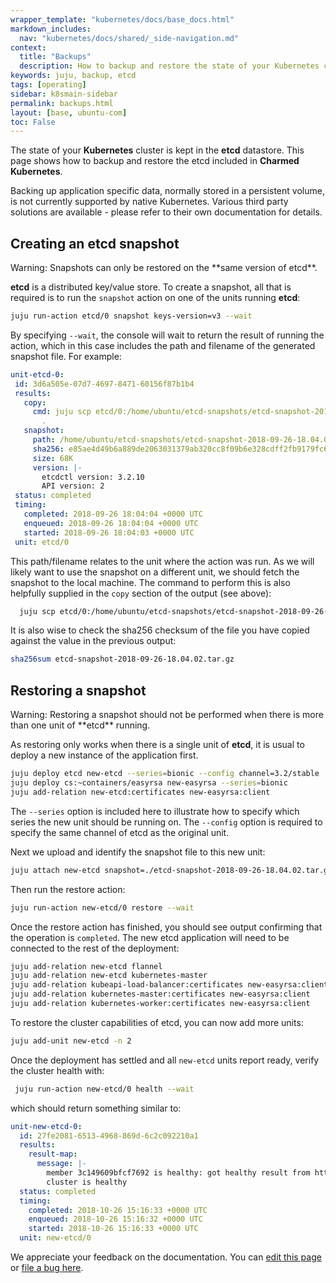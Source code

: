 ```yaml
---
wrapper_template: "kubernetes/docs/base_docs.html"
markdown_includes:
  nav: "kubernetes/docs/shared/_side-navigation.md"
context:
  title: "Backups"
  description: How to backup and restore the state of your Kubernetes cluster in the etcd datastore.
keywords: juju, backup, etcd
tags: [operating]
sidebar: k8smain-sidebar
permalink: backups.html
layout: [base, ubuntu-com]
toc: False
---
```


The state of your **Kubernetes** cluster is kept in the **etcd** datastore.
This page shows how to backup and restore the etcd included in
**Charmed Kubernetes**.

Backing up application specific data, normally stored in a persistent volume, is not currently supported by native Kubernetes. Various third party solutions are available -
please refer to their own documentation for details.

## Creating an **etcd** snapshot

 <div class="p-notification--warning"><p markdown="1" class="p-notification__response">
 <span class="p-notification__status">Warning:</span>
 Snapshots can only be restored on the **same version of etcd**.
  </p></div>

**etcd** is a distributed key/value store. To create a snapshot, all that is required is to run the `snapshot` action on one of the units running **etcd**:

```bash
juju run-action etcd/0 snapshot keys-version=v3 --wait
```

By specifying `--wait`, the console will wait to return the result of running the action, which in this case includes the path and filename of the generated snapshot file. For example:

```yaml
unit-etcd-0:
 id: 3d6a505e-07d7-4697-8471-60156f87b1b4
 results:
   copy:
     cmd: juju scp etcd/0:/home/ubuntu/etcd-snapshots/etcd-snapshot-2018-09-26-18.04.02.tar.gz
       .
   snapshot:
     path: /home/ubuntu/etcd-snapshots/etcd-snapshot-2018-09-26-18.04.02.tar.gz
     sha256: e85ae4d49b6a889de2063031379ab320cc8f09b6e328cdff2fb9179fc641eee9
     size: 68K
     version: |-
       etcdctl version: 3.2.10
       API version: 2
 status: completed
 timing:
   completed: 2018-09-26 18:04:04 +0000 UTC
   enqueued: 2018-09-26 18:04:04 +0000 UTC
   started: 2018-09-26 18:04:03 +0000 UTC
 unit: etcd/0
```

This path/filename relates to the unit where the action was run. As we will likely want to use the snapshot on a different unit, we should fetch the snapshot to the local machine. The command to perform this is also helpfully supplied in the `copy` section of the output (see above):

```bash
  juju scp etcd/0:/home/ubuntu/etcd-snapshots/etcd-snapshot-2018-09-26-18.04.02.tar.gz .
```

It is also wise to check the sha256 checksum of the file you have copied
against the value in the previous output:

```bash
sha256sum etcd-snapshot-2018-09-26-18.04.02.tar.gz
```

## Restoring a snapshot

<div class="p-notification--warning"><p markdown="1" class="p-notification__response">
<span class="p-notification__status">Warning:</span>
Restoring a snapshot should not be performed when there is more than one unit of **etcd** running.
 </p></div>

As restoring only works when there is a single unit of **etcd**, it is usual to deploy a new instance of the application first.

```bash
juju deploy etcd new-etcd --series=bionic --config channel=3.2/stable
juju deploy cs:~containers/easyrsa new-easyrsa --series=bionic
juju add-relation new-etcd:certificates new-easyrsa:client
```

The `--series` option is included here to illustrate how to specify which series the new unit should be running on.
The `--config` option is required to specify the same channel of etcd as the original unit.

Next we upload and identify the snapshot file to this new unit:

```bash
juju attach new-etcd snapshot=./etcd-snapshot-2018-09-26-18.04.02.tar.gz
```

Then run the restore action:

```bash
juju run-action new-etcd/0 restore --wait
```

Once the restore action has finished, you should see output confirming that the operation is `completed`. The new etcd application will need to be connected to the rest of the deployment:

```bash
juju add-relation new-etcd flannel
juju add-relation new-etcd kubernetes-master
juju add-relation kubeapi-load-balancer:certificates new-easyrsa:client
juju add-relation kubernetes-master:certificates new-easyrsa:client
juju add-relation kubernetes-worker:certificates new-easyrsa:client
```

To restore the cluster capabilities of etcd, you can now add more units:

```bash
juju add-unit new-etcd -n 2
```

Once the deployment has settled and all `new-etcd` units report ready, verify the cluster health with:

```bash
 juju run-action new-etcd/0 health --wait
```

which should return something similar to:

```yaml
unit-new-etcd-0:
  id: 27fe2081-6513-4968-869d-6c2c092210a1
  results:
    result-map:
      message: |-
        member 3c149609bfcf7692 is healthy: got healthy result from https://172.31.18.7:2379
        cluster is healthy
  status: completed
  timing:
    completed: 2018-10-26 15:16:33 +0000 UTC
    enqueued: 2018-10-26 15:16:32 +0000 UTC
    started: 2018-10-26 15:16:33 +0000 UTC
  unit: new-etcd/0
```

<!-- FEEDBACK -->
<div class="p-notification--information">
  <p class="p-notification__response">
    We appreciate your feedback on the documentation. You can
    <a href="https://github.com/charmed-kubernetes/kubernetes-docs/edit/master/pages/k8s/backups.md" class="p-notification__action">edit this page</a>
    or
    <a href="https://github.com/charmed-kubernetes/kubernetes-docs/issues/new" class="p-notification__action">file a bug here</a>.
  </p>
</div>
